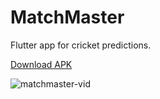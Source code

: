 # MatchMaster
 Flutter app for cricket predictions. 

 <a href="https://github.com/chiragferwani/MatchMaster/tree/main/APK" class="button">Download APK</a>
 
 ![matchmaster-vid](https://github.com/chiragferwani/MatchMaster/assets/99381741/1d3d6550-cb54-43cd-a62e-bfd0c4fefb00)

